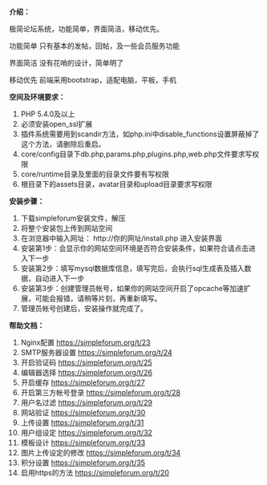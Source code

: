 **介绍：**

极简论坛系统，功能简单，界面简洁，移动优先。

功能简单
只有基本的发帖，回帖，及一些会员服务功能

界面简洁
没有花哨的设计，简单明了

移动优先
前端采用bootstrap，适配电脑，平板，手机

**空间及环境要求：**

1. PHP 5.4.0及以上
2. 必须安装open_ssl扩展
3. 插件系统需要用到scandir方法，如php.ini中disable_functions设置屏蔽掉了这个方法，请删除后重启。
4. core/config目录下db.php,params.php,plugins.php,web.php文件要求写权限
5. core/runtime目录及里面的目录文件要有写权限
6. 根目录下的assets目录，avatar目录和upload目录要求写权限

**安装步骤：**

1. 下载simpleforum安装文件，解压
2. 将整个安装包上传到网站空间
3. 在浏览器中输入网址： http://你的网址/install.php 进入安装界面
4. 安装第1步：会显示你的网站空间环境是否符合安装条件，如果符合请点击进入下一步
5. 安装第2步：填写mysql数据库信息，填写完后，会执行sql生成表及插入数据，自动进入下一步
6. 安装第3步：创建管理员帐号，如果你的网站空间开启了opcache等加速扩展，可能会报错，请稍等片刻，再重新填写。
7. 管理员帐号创建后，安装操作就完成了。

**帮助文档：**

1. Nginx配置 https://simpleforum.org/t/23
2. SMTP服务器设置 https://simpleforum.org/t/24
3. 开启验证码 https://simpleforum.org/t/25
4. 编辑器选择 https://simpleforum.org/t/26
5. 开启缓存 https://simpleforum.org/t/27
6. 开启第三方帐号登录 https://simpleforum.org/t/28
7. 用户名过滤 https://simpleforum.org/t/29
8. 网站验证 https://simpleforum.org/t/30
9. 上传设置 https://simpleforum.org/t/31
10. 用户组设定 https://simpleforum.org/t/32
10. 模板设计 https://simpleforum.org/t/33
11. 图片上传设定的修改 https://simpleforum.org/t/34
12. 积分设置 https://simpleforum.org/t/35
13. 启用https的方法 https://simpleforum.org/t/20
